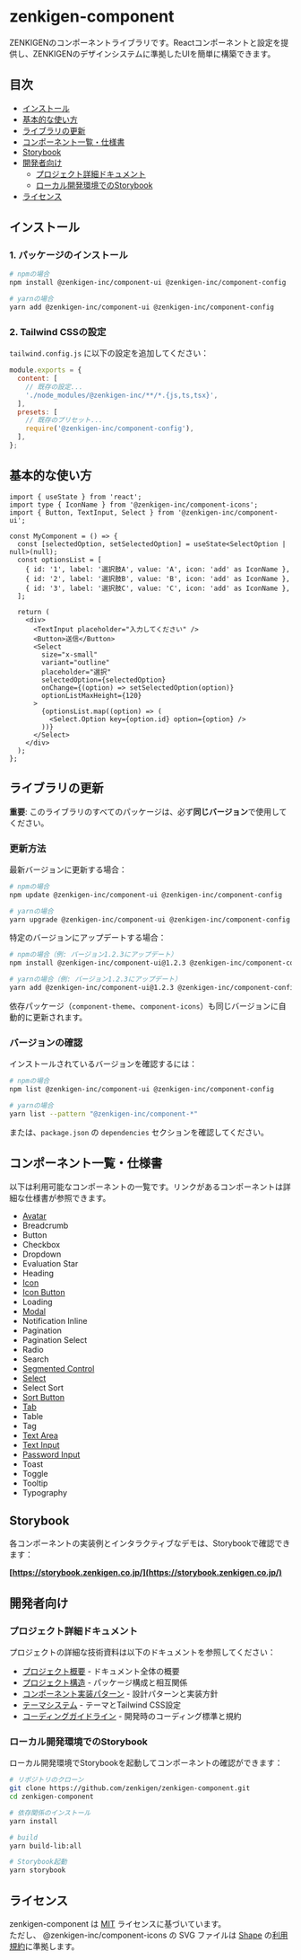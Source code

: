 # zenkigen-component

ZENKIGENのコンポーネントライブラリです。Reactコンポーネントと設定を提供し、ZENKIGENのデザインシステムに準拠したUIを簡単に構築できます。

## 目次

- [インストール](#インストール)
- [基本的な使い方](#基本的な使い方)
- [ライブラリの更新](#ライブラリの更新)
- [コンポーネント一覧・仕様書](#コンポーネント一覧仕様書)
- [Storybook](#storybook)
- [開発者向け](#開発者向け)
  - [プロジェクト詳細ドキュメント](#プロジェクト詳細ドキュメント)
  - [ローカル開発環境でのStorybook](#ローカル開発環境でのstorybook)
- [ライセンス](#ライセンス)

## インストール

### 1. パッケージのインストール

```bash
# npmの場合
npm install @zenkigen-inc/component-ui @zenkigen-inc/component-config

# yarnの場合
yarn add @zenkigen-inc/component-ui @zenkigen-inc/component-config
```

### 2. Tailwind CSSの設定

`tailwind.config.js` に以下の設定を追加してください：

```js
module.exports = {
  content: [
    // 既存の設定...
    './node_modules/@zenkigen-inc/**/*.{js,ts,tsx}',
  ],
  presets: [
    // 既存のプリセット...
    require('@zenkigen-inc/component-config'),
  ],
};
```

## 基本的な使い方

```tsx
import { useState } from 'react';
import type { IconName } from '@zenkigen-inc/component-icons';
import { Button, TextInput, Select } from '@zenkigen-inc/component-ui';

const MyComponent = () => {
  const [selectedOption, setSelectedOption] = useState<SelectOption | null>(null);
  const optionsList = [
    { id: '1', label: '選択肢A', value: 'A', icon: 'add' as IconName },
    { id: '2', label: '選択肢B', value: 'B', icon: 'add' as IconName },
    { id: '3', label: '選択肢C', value: 'C', icon: 'add' as IconName },
  ];

  return (
    <div>
      <TextInput placeholder="入力してください" />
      <Button>送信</Button>
      <Select
        size="x-small"
        variant="outline"
        placeholder="選択"
        selectedOption={selectedOption}
        onChange={(option) => setSelectedOption(option)}
        optionListMaxHeight={120}
      >
        {optionsList.map((option) => (
          <Select.Option key={option.id} option={option} />
        ))}
      </Select>
    </div>
  );
};
```

## ライブラリの更新

**重要**: このライブラリのすべてのパッケージは、必ず**同じバージョン**で使用してください。

### 更新方法

最新バージョンに更新する場合：

```bash
# npmの場合
npm update @zenkigen-inc/component-ui @zenkigen-inc/component-config

# yarnの場合
yarn upgrade @zenkigen-inc/component-ui @zenkigen-inc/component-config
```

特定のバージョンにアップデートする場合：

```bash
# npmの場合（例: バージョン1.2.3にアップデート）
npm install @zenkigen-inc/component-ui@1.2.3 @zenkigen-inc/component-config@1.2.3

# yarnの場合（例: バージョン1.2.3にアップデート）
yarn add @zenkigen-inc/component-ui@1.2.3 @zenkigen-inc/component-config@1.2.3
```

依存パッケージ（`component-theme`、`component-icons`）も同じバージョンに自動的に更新されます。

### バージョンの確認

インストールされているバージョンを確認するには：

```bash
# npmの場合
npm list @zenkigen-inc/component-ui @zenkigen-inc/component-config

# yarnの場合
yarn list --pattern "@zenkigen-inc/component-*"
```

または、`package.json` の `dependencies` セクションを確認してください。

## コンポーネント一覧・仕様書

以下は利用可能なコンポーネントの一覧です。リンクがあるコンポーネントは詳細な仕様書が参照できます。

- [Avatar](./docs/component/avatar-specification.md)
- Breadcrumb
- Button
- Checkbox
- Dropdown
- Evaluation Star
- Heading
- [Icon](./docs/component/icon-specification.md)
- [Icon Button](./docs/component/icon-button-specification.md)
- Loading
- [Modal](./docs/component/modal-specification.md)
- Notification Inline
- Pagination
- Pagination Select
- Radio
- Search
- [Segmented Control](./docs/component/segmented-control-specification.md)
- [Select](./docs/component/select-specification.md)
- Select Sort
- [Sort Button](./docs/component/sort-button-specification.md)
- [Tab](./docs/component/tab-specification.md)
- Table
- Tag
- [Text Area](./docs/component/text-area-specification.md)
- [Text Input](./docs/component/text-input-specification.md)
- [Password Input](./docs/component/password-input-specification.md)
- Toast
- Toggle
- Tooltip
- Typography

## Storybook

各コンポーネントの実装例とインタラクティブなデモは、Storybookで確認できます：

**[https://storybook.zenkigen.co.jp/](https://storybook.zenkigen.co.jp/)**

## 開発者向け

### プロジェクト詳細ドキュメント

プロジェクトの詳細な技術資料は以下のドキュメントを参照してください：

- [プロジェクト概要](./docs/README.md) - ドキュメント全体の概要
- [プロジェクト構造](./docs/project-structure.md) - パッケージ構成と相互関係
- [コンポーネント実装パターン](./docs/component-patterns.md) - 設計パターンと実装方針
- [テーマシステム](./docs/theme-system.md) - テーマとTailwind CSS設定
- [コーディングガイドライン](./docs/coding-guidelines.md) - 開発時のコーディング標準と規約

### ローカル開発環境でのStorybook

ローカル開発環境でStorybookを起動してコンポーネントの確認ができます：

```bash
# リポジトリのクローン
git clone https://github.com/zenkigen/zenkigen-component.git
cd zenkigen-component

# 依存関係のインストール
yarn install

# build
yarn build-lib:all

# Storybook起動
yarn storybook
```

## ライセンス

zenkigen-component は [MIT](./LICENSE) ライセンスに基づいています。  
ただし、 @zenkigen-inc/component-icons の SVG ファイルは [Shape](https://shape.so/) の[利用規約](https://shape.so/terms)に準拠します。
